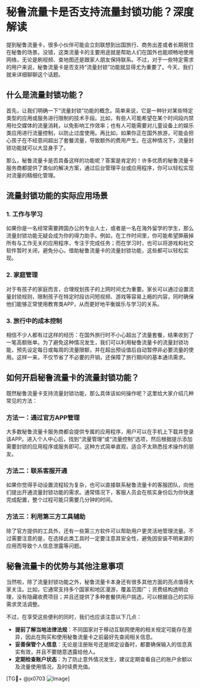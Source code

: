 # 秘鲁流量卡是否支持流量封锁功能？深度解读

提到秘鲁流量卡，很多小伙伴可能会立刻联想到出国旅行、商务出差或者长期居住在秘鲁的场景。没错，这类流量卡的主要用途就是帮助人们在国外也能顺畅地使用网络，无论是刷视频、查地图还是跟家人朋友保持联系。不过，对于一些特定需求的用户来说，秘鲁流量卡是否支持“流量封锁”功能就显得尤为重要了。今天，我们就来详细聊聊这个话题。

## 什么是流量封锁功能？

首先，让我们明确一下“流量封锁”功能的概念。简单来说，它是一种针对某些特定类型的应用或服务进行限制的技术手段。比如，有些人可能希望在某个时间段内禁用社交媒体的流量消耗，以免影响工作效率；也有人可能需要对儿童设备上的娱乐类应用进行流量控制，以防止过度使用。再比如，如果你正在国外旅游，可能会担心孩子在不经意间超出了套餐流量，导致额外的费用产生。在这种情况下，流量封锁功能就可以大显身手了。

那么，秘鲁流量卡是否具备这样的功能呢？答案是肯定的！许多优质的秘鲁流量卡服务商都提供了类似的解决方案，通过后台管理平台或应用程序，你可以轻松实现对流量的精细化管理。

## 流量封锁功能的实际应用场景

### 1. **工作与学习**
如果你是一名经常需要跨国办公的专业人士，或者是一名在海外留学的学生，那么流量封锁功能无疑会成为你的得力助手。例如，在工作时间里，你可能希望屏蔽掉所有与工作无关的应用程序，专注于完成任务；而在学习时，也可以将游戏和社交软件暂时关闭，避免分心。借助秘鲁流量卡的流量封锁功能，这些都可以轻松实现。

### 2. **家庭管理**
对于有孩子的家庭而言，合理规划孩子的上网时间尤为重要。家长可以通过设置流量封锁规则，限制孩子在特定时段访问短视频、游戏等容易上瘾的内容，同时确保他们能够正常使用教育类APP，从而更好地平衡娱乐与学习的关系。

### 3. **旅行中的成本控制**
相信不少人都有过这样的经历：在国外旅行时不小心超出了流量套餐，结果收到了一笔高额账单。为了避免这种情况发生，我们可以利用秘鲁流量卡的流量封锁功能，预先设定每日或每周的流量限额，并在超出预设值后自动暂停非必要流量的使用。这样一来，不仅节省了不必要的开销，还保障了旅行期间的基本通讯需求。

## 如何开启秘鲁流量卡的流量封锁功能？

既然秘鲁流量卡支持流量封锁功能，那么具体该如何操作呢？这里给大家介绍几种常见的方法：

### 方法一：通过官方APP管理
大多数秘鲁流量卡服务商都会提供专属的应用程序，用户可以在手机上下载并登录该APP。进入个人中心后，找到“流量管理”或“流量控制”选项，然后根据提示添加需要封锁的应用程序或服务即可。这种方式简单直观，适合不太熟悉技术操作的朋友。

### 方法二：联系客服开通
如果你觉得手动设置流程较为复杂，也可以直接联系秘鲁流量卡的客服团队，向他们提出开通流量封锁功能的需求。通常情况下，客服人员会在核实身份后为你快速完成配置，整个过程可能只需要几分钟的时间。

### 方法三：利用第三方工具辅助
除了官方提供的工具外，还有一些第三方软件可以帮助用户更灵活地管理流量。不过需要注意的是，在选择此类工具时一定要注意其安全性，避免因安装不明来源的应用而导致个人信息泄露等问题。

## 秘鲁流量卡的优势与其他注意事项

当然啦，除了流量封锁功能之外，秘鲁流量卡本身还有很多其他方面的亮点值得大家关注。比如，它通常支持多个国家和地区漫游，覆盖范围广；资费结构透明合理，没有隐藏收费项目；并且还提供了多种套餐供用户挑选，可以根据自己的实际需求灵活调整。

不过，在享受这些便利的同时，我们也应该注意以下几点：
- **提前了解当地法律法规**：不同国家对于移动互联网使用的相关规定可能存在差异，因此在购买和使用秘鲁流量卡之前最好先查阅相关信息。
- **妥善保管个人信息**：无论是注册账号还是绑定设备时，都要确保输入的信息真实有效，并且不要随意透露给他人。
- **定期检查账户状态**：为了防止意外情况发生，建议定期查看自己的账户余额以及流量使用情况，及时续费充值。

[TG💪+ @jx0703 ![Image](https://github.com/user-attachments/assets/dbca1d08-cadb-493c-b0ec-ad6f7a83f270)]